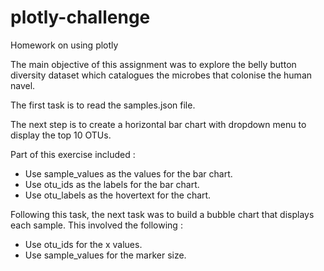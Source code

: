 # plotly-challenge
Homework on using plotly

The main objective of this assignment was to explore the belly button diversity dataset which catalogues the microbes that colonise the human navel. 

The first task is to read the samples.json file. 

The next step is to create a horizontal bar chart with dropdown menu to display the top 10 OTUs. 

Part of this exercise included : 
- Use sample_values as the values for the bar chart.
- Use otu_ids as the labels for the bar chart.
- Use otu_labels as the hovertext for the chart.


Following this task, the next task was to build a bubble chart that displays each sample.
This involved the following : 
- Use otu_ids for the x values.
- Use sample_values for the marker size.
